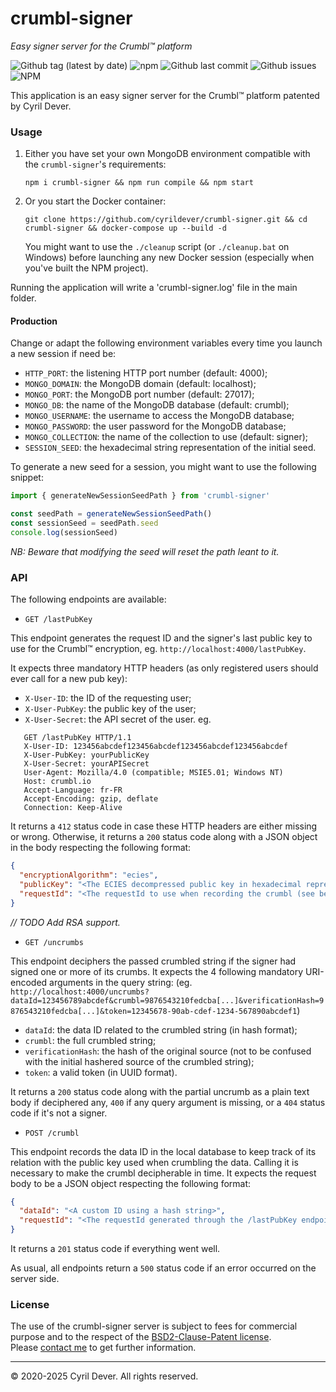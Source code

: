 # crumbl-signer
_Easy signer server for the Crumbl&trade; platform_

![Github tag (latest by date)](https://img.shields.io/github/v/tag/cyrildever/crumbl-signer)
![npm](https://img.shields.io/npm/dw/crumbl-signer)
![Github last commit](https://img.shields.io/github/last-commit/cyrildever/crumbl-signer)
![Github issues](https://img.shields.io/github/issues/cyrildever/crumbl-signer)
![NPM](https://img.shields.io/npm/l/crumbl-signer)

This application is an easy signer server for the Crumbl&trade; platform patented by Cyril Dever.

### Usage

1. Either you have set your own MongoDB environment compatible with the `crumbl-signer`'s requirements:
    ```console
    npm i crumbl-signer && npm run compile && npm start
    ```

2. Or you start the Docker container:
    ```console
    git clone https://github.com/cyrildever/crumbl-signer.git && cd crumbl-signer && docker-compose up --build -d
    ```
    You might want to use the `./cleanup` script (or `./cleanup.bat` on Windows) before launching any new Docker session (especially when you've built the NPM project).

Running the application will write a 'crumbl-signer.log' file in the main folder.

#### Production

Change or adapt the following environment variables every time you launch a new session if need be:
* `HTTP_PORT`: the listening HTTP port number (default: 4000);
* `MONGO_DOMAIN`: the MongoDB domain (default: localhost);
* `MONGO_PORT`: the MongoDB port number (default: 27017);
* `MONGO_DB`: the name of the MongoDB database (default: crumbl);
* `MONGO_USERNAME`: the username to access the MongoDB database;
* `MONGO_PASSWORD`: the user password for the MongoDB database;
* `MONGO_COLLECTION`: the name of the collection to use (default: signer);
* `SESSION_SEED`: the hexadecimal string representation of the initial seed.

To generate a new seed for a session, you might want to use the following snippet:
```typescript
import { generateNewSessionSeedPath } from 'crumbl-signer'

const seedPath = generateNewSessionSeedPath()
const sessionSeed = seedPath.seed
console.log(sessionSeed)
```

_NB: Beware that modifying the seed will reset the path leant to it._


### API

The following endpoints are available:

* `GET /lastPubKey`

This endpoint generates the request ID and the signer's last public key to use for the Crumbl&trade; encryption, eg. `http://localhost:4000/lastPubKey`.

It expects three mandatory HTTP headers (as only registered users should ever call for a new pub key):
 - `X-User-ID`: the ID of the requesting user;
 - `X-User-PubKey`: the public key of the user;
 - `X-User-Secret`: the API secret of the user.
 eg.
 ```http
    GET /lastPubKey HTTP/1.1
    X-User-ID: 123456abcdef123456abcdef123456abcdef123456abcdef
    X-User-PubKey: yourPublicKey
    X-User-Secret: yourAPISecret
    User-Agent: Mozilla/4.0 (compatible; MSIE5.01; Windows NT)
    Host: crumbl.io
    Accept-Language: fr-FR
    Accept-Encoding: gzip, deflate
    Connection: Keep-Alive
  ```

It returns a `412` status code in case these HTTP headers are either missing or wrong.
Otherwise, it returns a `200` status code along with a JSON object in the body respecting the following format:
```json
{
  "encryptionAlgorithm": "ecies",
  "publicKey": "<The ECIES decompressed public key in hexadecimal representation>",
  "requestId": "<The requestId to use when recording the crumbl (see below)>"
}
```

_// TODO Add RSA support._

* `GET /uncrumbs`

This endpoint deciphers the passed crumbled string if the signer had signed one or more of its crumbs.
It expects the 4 following mandatory URI-encoded arguments in the query string: (eg. `http://localhost:4000/uncrumbs?dataId=123456789abcdef&crumbl=9876543210fedcba[...]&verificationHash=9876543210fedcba[...]&token=12345678-90ab-cdef-1234-567890abcdef1`)
  * `dataId`: the data ID related to the crumbled string (in hash format);
  * `crumbl`: the full crumbled string;
  * `verificationHash`: the hash of the original source (not to be confused with the initial hashered source of the crumbled string);
  * `token`: a valid token (in UUID format).

It returns a `200` status code along with the partial uncrumb as a plain text body if deciphered any, `400` if any query argument is missing, or a `404` status code if it's not a signer.

* `POST /crumbl`

This endpoint records the data ID in the local database to keep track of its relation with the public key used when crumbling the data.
Calling it is necessary to make the crumbl decipherable in time.
It expects the request body to be a JSON object respecting the following format:
```json
{
  "dataId": "<A custom ID using a hash string>",
  "requestId": "<The requestId generated through the /lastPubKey endpoint (see above)>"
}
```

It returns a `201` status code if everything went well.


As usual, all endpoints return a `500` status code if an error occurred on the server side.


### License

The use of the crumbl-signer server is subject to fees for commercial purpose and to the respect of the [BSD2-Clause-Patent license](LICENSE). \
Please [contact me](mailto:cdever@pep-s.com) to get further information.


<hr />
&copy; 2020-2025 Cyril Dever. All rights reserved.